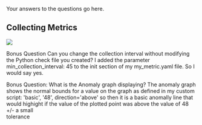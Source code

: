 Your answers to the questions go here.

## Collecting Metrics

<a title="Wyatt: Datadog Host Screen Showing Tags">
<img src="https://www.flickr.com/photos/157063551@N05/with/40925502772/"></a>

Bonus Question Can you change the collection interval without modifying the Python check file you created?
  I added the parameter min_collection_interval: 45  to the init section of my my_metric.yaml file.  So I would say yes.
  
Bonus Question: What is the Anomaly graph displaying?
  The anomaly graph shows the normal bounds for a value on the graph as defined in my custom script:
  'basic', '48', direction='above'
  so then it is a basic anomally line that would highight if the value of the plotted point was above the value of 48 +/- a small  
  tolerance
  

